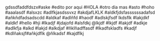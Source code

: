 gdssdfaddfdszx#aske
#edito por aqui
#HOLA
#otro dia mas
#asto
#hoho
#aaalasdf
#alsxzc
#adlfkjasdssvxz
#akdjafLKLK
#aldkfjdsfassssssadafsd
#añkñdfadsadscdd
#aldkaf
#adlñfd
#haodf
#adlskjfsdf
lkdsflk
#lakjdkf
#aldkf
#hello
#hji
#lkadjf
#jdajofd
#alsfdkj
@lkjdf
#lkjdf
#lakjdf
#adkje
#adlkfja
#alkd
#lakjd
#alkdjaf
#ñklñadffasdf
#lkadfskladfs
#kadjf
#kdlñaksjf#añkjdflk
@ñlkadsf
#kajdflkj
